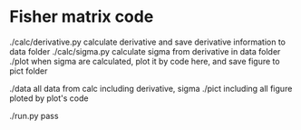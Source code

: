 # Fisher matrix code
./calc/derivative.py calculate derivative and save derivative information to data folder 
./calc/sigma.py calculate sigma from derivative in data folder
./plot when sigma are calculated, plot it by code here, and save figure to pict folder

./data all data from calc including derivative, sigma
./pict including all figure ploted by plot's code

./run.py pass
